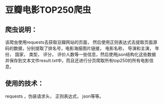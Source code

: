 # 豆瓣电影TOP250爬虫

## 爬虫说明：
该爬虫使用requests去获取豆瓣网站的页面， 然后使用正则表达式去提取页面源码的数据，分别提取了排名号，电影海报图片链接， 电影名称， 导演和主演， 年份， 国家，
类型， 评分， 评价人数等一些信息，然后使用json结构化这些数据并保存到文本文件result.txt中，而且还进行分页爬取所有top250的所有电影信息。

## 使用的技术：
requests ，伪装请求头， 正则表达式， json等等。
